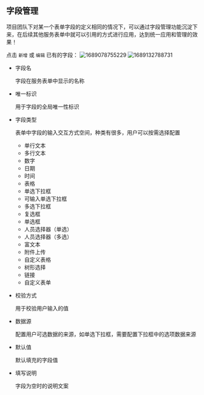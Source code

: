 ## 字段管理

项目团队下对某一个表单字段的定义相同的情况下，可以通过字段管理功能沉淀下来，在后续其他服务表单中就可以引用的方式进行应用，达到统一应用和管理的效果！

点击 `新增` 或 `编辑` 已有的字段：
![1689078755229](image/project-fields/1689078755229.png)
![1689132788731](image/project-fields/1689132788731.png)

- 字段名

  字段在服务表单中显示的名称

- 唯一标识

  用于字段的全局唯一性标识

- 字段类型

  表单中字段的输入交互方式空间，种类有很多，用户可以按需选择配置

  - 单行文本
  - 多行文本
  - 数字
  - 日期
  - 时间
  - 表格
  - 单选下拉框
  - 可输入单选下拉框
  - 多选下拉框
  - 复选框
  - 单选框
  - 人员选择器（单选）
  - 人员选择器（多选）
  - 富文本
  - 附件上传
  - 自定义表格
  - 树形选择
  - 链接
  - 自定义表单

- 校验方式

  用于校验用户输入的值

- 数据源

  配置用户可选数据的来源，如单选下拉框，需要配置下拉框中的选项数据来源

- 默认值

  默认填充的字段值

- 填写说明

  字段为空时的说明文案
